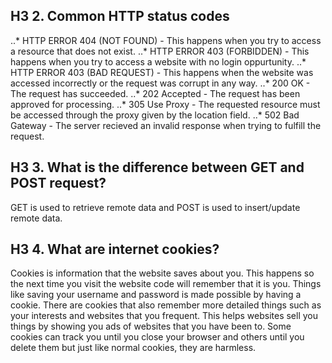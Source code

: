 ## H3 2. Common HTTP status codes
..* HTTP ERROR 404 (NOT FOUND) - This happens when you try to access a resource that does not exist.
..* HTTP ERROR 403 (FORBIDDEN) - This happens when you try to access a website with no login oppurtunity.
..* HTTP ERROR 403 (BAD REQUEST) - This happens when the website was accessed incorrectly or the request was corrupt in any way.
..* 200 OK - The request has succeeded.
..* 202 Accepted - The request has been approved for processing.
..* 305 Use Proxy - The requested resource must be accessed through the proxy given by the location field.
..* 502 Bad Gateway - The server recieved an invalid response when trying to fulfill the request.

## H3 3. What is the difference between GET and POST request?

GET is used to retrieve remote data and POST is used to insert/update remote data.

## H3 4. What are internet cookies?

Cookies is information that the website saves about you. This happens so the next time you visit the website code will remember that it is you. Things like saving your username and password is made possible by having a cookie. There are cookies that also remember more detailed things such as your interests and websites that you frequent. This helps websites sell you things by showing you ads of websites that you have been to. Some cookies can track you until you close your browser and others until you delete them but just like normal cookies, they are harmless.